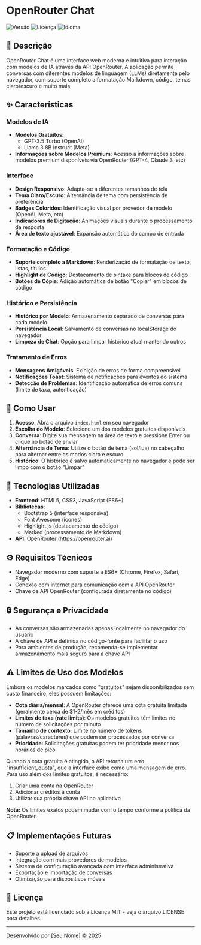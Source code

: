 # OpenRouter Chat

![Versão](https://img.shields.io/badge/versão-2.1-blue)
![Licença](https://img.shields.io/badge/licença-MIT-green)
![Idioma](https://img.shields.io/badge/idioma-Português--BR-yellow)

## 📝 Descrição

OpenRouter Chat é uma interface web moderna e intuitiva para interação com modelos de IA através da API OpenRouter. A aplicação permite conversas com diferentes modelos de linguagem (LLMs) diretamente pelo navegador, com suporte completo a formatação Markdown, código, temas claro/escuro e muito mais.

## ✨ Características

### Modelos de IA
- **Modelos Gratuitos**: 
  - GPT-3.5 Turbo (OpenAI)
  - Llama 3 8B Instruct (Meta)
- **Informações sobre Modelos Premium**: Acesso a informações sobre modelos premium disponíveis via OpenRouter (GPT-4, Claude 3, etc)

### Interface
- **Design Responsivo**: Adapta-se a diferentes tamanhos de tela
- **Tema Claro/Escuro**: Alternância de tema com persistência de preferência
- **Badges Coloridos**: Identificação visual por provedor de modelo (OpenAI, Meta, etc)
- **Indicadores de Digitação**: Animações visuais durante o processamento da resposta
- **Área de texto ajustável**: Expansão automática do campo de entrada

### Formatação e Código
- **Suporte completo a Markdown**: Renderização de formatação de texto, listas, títulos
- **Highlight de Código**: Destacamento de sintaxe para blocos de código
- **Botões de Cópia**: Adição automática de botão "Copiar" em blocos de código

### Histórico e Persistência
- **Histórico por Modelo**: Armazenamento separado de conversas para cada modelo
- **Persistência Local**: Salvamento de conversas no localStorage do navegador
- **Limpeza de Chat**: Opção para limpar histórico atual mantendo outros

### Tratamento de Erros
- **Mensagens Amigáveis**: Exibição de erros de forma compreensível
- **Notificações Toast**: Sistema de notificações para eventos do sistema
- **Detecção de Problemas**: Identificação automática de erros comuns (limite de taxa, autenticação)

## 🚀 Como Usar

1. **Acesso**: Abra o arquivo `index.html` em seu navegador
2. **Escolha do Modelo**: Selecione um dos modelos gratuitos disponíveis
3. **Conversa**: Digite sua mensagem na área de texto e pressione Enter ou clique no botão de enviar
4. **Alternância de Tema**: Utilize o botão de tema (sol/lua) no cabeçalho para alternar entre os modos claro e escuro
5. **Histórico**: O histórico é salvo automaticamente no navegador e pode ser limpo com o botão "Limpar"

## 🔧 Tecnologias Utilizadas

- **Frontend**: HTML5, CSS3, JavaScript (ES6+)
- **Bibliotecas**:
  - Bootstrap 5 (interface responsiva)
  - Font Awesome (ícones)
  - Highlight.js (destacamento de código)
  - Marked (processamento de Markdown)
- **API**: OpenRouter (https://openrouter.ai)

## ⚙️ Requisitos Técnicos

- Navegador moderno com suporte a ES6+ (Chrome, Firefox, Safari, Edge)
- Conexão com internet para comunicação com a API OpenRouter
- Chave de API OpenRouter (configurada diretamente no código)

## 🔒 Segurança e Privacidade

- As conversas são armazenadas apenas localmente no navegador do usuário
- A chave de API é definida no código-fonte para facilitar o uso
- Para ambientes de produção, recomenda-se implementar armazenamento mais seguro para a chave API

## ⚠️ Limites de Uso dos Modelos

Embora os modelos marcados como "gratuitos" sejam disponibilizados sem custo financeiro, eles possuem limitações:

- **Cota diária/mensal**: A OpenRouter oferece uma cota gratuita limitada (geralmente cerca de $1-2/mês em créditos)
- **Limites de taxa (rate limits)**: Os modelos gratuitos têm limites no número de solicitações por minuto
- **Tamanho de contexto**: Limite no número de tokens (palavras/caracteres) que podem ser processados por conversa
- **Prioridade**: Solicitações gratuitas podem ter prioridade menor nos horários de pico

Quando a cota gratuita é atingida, a API retorna um erro "insufficient_quota", que a interface exibe como uma mensagem de erro. Para uso além dos limites gratuitos, é necessário:

1. Criar uma conta na [OpenRouter](https://openrouter.ai)
2. Adicionar créditos à conta
3. Utilizar sua própria chave API no aplicativo

**Nota:** Os limites exatos podem mudar com o tempo conforme a política da OpenRouter.

## 📋 Implementações Futuras

- Suporte a upload de arquivos
- Integração com mais provedores de modelos
- Sistema de configuração avançada com interface administrativa
- Exportação e importação de conversas
- Otimização para dispositivos móveis

## 📄 Licença

Este projeto está licenciado sob a Licença MIT - veja o arquivo LICENSE para detalhes.

---

Desenvolvido por [Seu Nome] © 2025